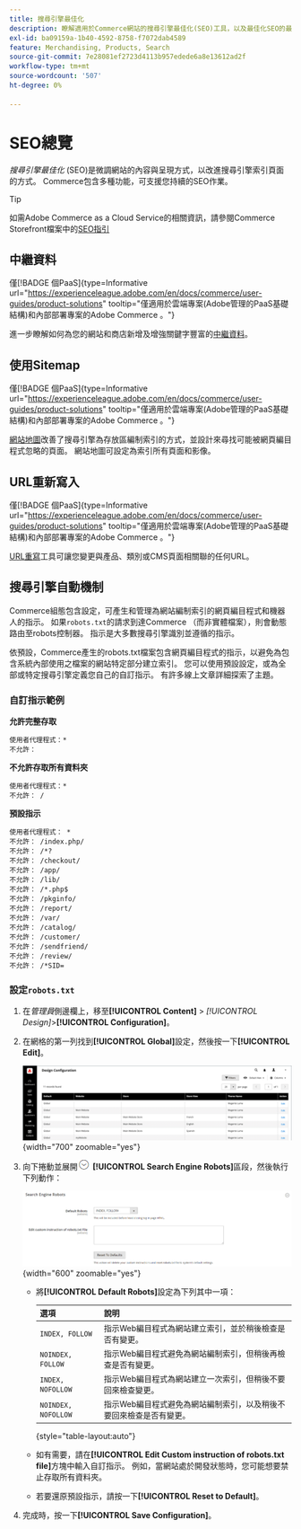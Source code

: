 ```yaml
---
title: 搜尋引擎最佳化
description: 瞭解適用於Commerce網站的搜尋引擎最佳化(SEO)工具，以及最佳化SEO的最佳實務。
exl-id: ba09159a-1b40-4592-8758-f7072dab4589
feature: Merchandising, Products, Search
source-git-commit: 7e28081ef2723d4113b957edede6a8e13612ad2f
workflow-type: tm+mt
source-wordcount: '507'
ht-degree: 0%

---
```


# SEO總覽

_搜尋引擎最佳化_ (SEO)是微調網站的內容與呈現方式，以改進搜尋引擎索引頁面的方式。 Commerce包含多種功能，可支援您持續的SEO作業。

>[!TIP]
>
>如需Adobe Commerce as a Cloud Service的相關資訊，請參閱Commerce Storefront檔案中的[SEO指引](https://experienceleague.adobe.com/developer/commerce/storefront/setup/seo/indexing/)

## 中繼資料

僅[!BADGE 個PaaS]{type=Informative url="https://experienceleague.adobe.com/en/docs/commerce/user-guides/product-solutions" tooltip="僅適用於雲端專案(Adobe管理的PaaS基礎結構)和內部部署專案的Adobe Commerce 。"}

進一步瞭解如何為您的網站和商店新增及增強關鍵字豐富的[中繼資料](meta-data.md)。

## 使用Sitemap

僅[!BADGE 個PaaS]{type=Informative url="https://experienceleague.adobe.com/en/docs/commerce/user-guides/product-solutions" tooltip="僅適用於雲端專案(Adobe管理的PaaS基礎結構)和內部部署專案的Adobe Commerce 。"}

[網站地圖](sitemap-xml.md)改善了搜尋引擎為存放區編制索引的方式，並設計來尋找可能被網頁編目程式忽略的頁面。 網站地圖可設定為索引所有頁面和影像。

## URL重新寫入

僅[!BADGE 個PaaS]{type=Informative url="https://experienceleague.adobe.com/en/docs/commerce/user-guides/product-solutions" tooltip="僅適用於雲端專案(Adobe管理的PaaS基礎結構)和內部部署專案的Adobe Commerce 。"}

[URL重寫](url-rewrite.md)工具可讓您變更與產品、類別或CMS頁面相關聯的任何URL。

## 搜尋引擎自動機制

Commerce組態包含設定，可產生和管理為網站編制索引的網頁編目程式和機器人的指示。 如果`robots.txt`的請求到達Commerce （而非實體檔案），則會動態路由至robots控制器。 指示是大多數搜尋引擎識別並遵循的指示。

依預設，Commerce產生的robots.txt檔案包含網頁編目程式的指示，以避免為包含系統內部使用之檔案的網站特定部分建立索引。 您可以使用預設設定，或為全部或特定搜尋引擎定義您自己的自訂指示。 有許多線上文章詳細探索了主題。

### 自訂指示範例

**允許完整存取**

    使用者代理程式：*
    不允許：

**不允許存取所有資料夾**

    使用者代理程式：*
    不允許： /

**預設指示**

    使用者代理程式： *
    不允許： /index.php/
    不允許： /*?
    不允許： /checkout/
    不允許： /app/
    不允許： /lib/
    不允許： /*.php$
    不允許： /pkginfo/
    不允許： /report/
    不允許： /var/
    不允許： /catalog/
    不允許： /customer/
    不允許： /sendfriend/
    不允許： /review/
    不允許： /*SID=

### 設定`robots.txt`

1. 在&#x200B;_管理員_&#x200B;側邊欄上，移至&#x200B;**[!UICONTROL Content]** > _[!UICONTROL Design]_>**[!UICONTROL Configuration]**。

1. 在網格的第一列找到&#x200B;**[!UICONTROL Global]**&#x200B;設定，然後按一下&#x200B;**[!UICONTROL Edit]**。

   ![全域設計組態](./assets/design-configuration-grid.png){width="700" zoomable="yes"}

1. 向下捲動並展開![擴充選擇器](../assets/icon-display-expand.png) **[!UICONTROL Search Engine Robots]**&#x200B;區段，然後執行下列動作：

   ![設計組態 — 搜尋引擎自動機制](./assets/design-configuration-search-engine-robots.png){width="600" zoomable="yes"}

   - 將&#x200B;**[!UICONTROL Default Robots]**&#x200B;設定為下列其中一項：

     | 選項 | 說明 |
     |------|------------|
     | `INDEX, FOLLOW` | 指示Web編目程式為網站建立索引，並於稍後檢查是否有變更。 |
     | `NOINDEX, FOLLOW` | 指示Web編目程式避免為網站編制索引，但稍後再檢查是否有變更。 |
     | `INDEX, NOFOLLOW` | 指示Web編目程式為網站建立一次索引，但稍後不要回來檢查變更。 |
     | `NOINDEX, NOFOLLOW` | 指示Web編目程式避免為網站編制索引，以及稍後不要回來檢查是否有變更。 |

     {style="table-layout:auto"}

   - 如有需要，請在&#x200B;**[!UICONTROL Edit Custom instruction of robots.txt file]**&#x200B;方塊中輸入自訂指示。 例如，當網站處於開發狀態時，您可能想要禁止存取所有資料夾。

   - 若要還原預設指示，請按一下&#x200B;**[!UICONTROL Reset to Default]**。

1. 完成時，按一下&#x200B;**[!UICONTROL Save Configuration]**。
